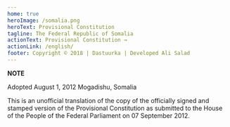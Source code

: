 ```yaml
---
home: true
heroImage: /somalia.png
heroText: Provisional Constitution
tagline: The Federal Republic of Somalia
actionText: Provisional Constitution →
actionLink: /english/
footer: Copyright © 2018 | Dastuurka | Developed Ali Salad
---
```


<div class="tip custom-block"><p class="custom-block-title"></p><strong>NOTE</strong><p>Adopted August 1, 2012
Mogadishu, Somalia</p>

<p>This is an unofficial translation of the copy of the officially signed and stamped version of the Provisional Constitution as submitted to the House of the People of the Federal Parliament on 07 September 2012.</p>
</div>